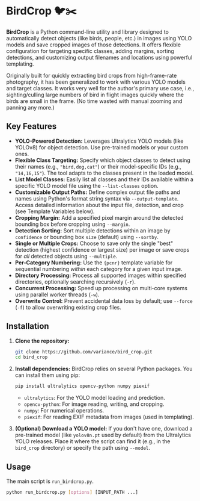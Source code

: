 # BirdCrop 🐦✂️

**BirdCrop** is a Python command-line utility and library designed to automatically detect objects (like birds, people, etc.) in images using YOLO models and save cropped images of those detections. It offers flexible configuration for targeting specific classes, adding margins, sorting detections, and customizing output filenames and locations using powerful templating.

Originally built for quickly extracting bird crops from high-frame-rate photography, it has been generalized to work with various YOLO models and target classes.
It works very well for the author's primary use case, i.e., sighting/culling large numbers of bird in flight images quickly where the birds are small in the frame. (No time wasted with manual zooming and panning any more.)

## Key Features

*   **YOLO-Powered Detection:** Leverages Ultralytics YOLO models (like YOLOv8) for object detection. Use pre-trained models or your custom ones.
*   **Flexible Class Targeting:** Specify which object classes to detect using their names (e.g., `"bird,dog,cat"`) or their model-specific IDs (e.g., `"14,16,15"`). The tool adapts to the classes present in the loaded model.
*   **List Model Classes:** Easily list all classes and their IDs available within a specific YOLO model file using the `--list-classes` option.
*   **Customizable Output Paths:** Define complex output file paths and names using Python's format string syntax via `--output-template`. Access detailed information about the input file, detection, and crop (see Template Variables below).
*   **Cropping Margin:** Add a specified pixel margin around the detected bounding box before cropping using `--margin`.
*   **Detection Sorting:** Sort multiple detections within an image by `confidence` or bounding box `size` (default) using `--sortby`.
*   **Single or Multiple Crops:** Choose to save only the single "best" detection (highest confidence or largest size) per image or save crops for *all* detected objects using `--multiple`.
*   **Per-Category Numbering:** Use the `{pcnr}` template variable for sequential numbering *within* each category for a given input image.
*   **Directory Processing:** Process all supported images within specified directories, optionally searching recursively (`-r`).
*   **Concurrent Processing:** Speed up processing on multi-core systems using parallel worker threads (`-w`).
*   **Overwrite Control:** Prevent accidental data loss by default; use `--force` (`-f`) to allow overwriting existing crop files.

## Installation

1.  **Clone the repository:**
    ```bash
    git clone https://github.com/variance/bird_crop.git
    cd bird_crop
    ```

2.  **Install dependencies:**
    BirdCrop relies on several Python packages. You can install them using pip:
    ```bash
    pip install ultralytics opencv-python numpy piexif
    ```
    *   `ultralytics`: For the YOLO model loading and prediction.
    *   `opencv-python`: For image reading, writing, and cropping.
    *   `numpy`: For numerical operations.
    *   `piexif`: For reading EXIF metadata from images (used in templating).

3.  **(Optional) Download a YOLO model:** If you don't have one, download a pre-trained model (like `yolov8n.pt` used by default) from the Ultralytics YOLO releases. Place it where the script can find it (e.g., in the `bird_crop` directory) or specify the path using `--model`.

## Usage

The main script is `run_birdcrop.py`.

```bash
python run_birdcrop.py [options] [INPUT_PATH ...]
